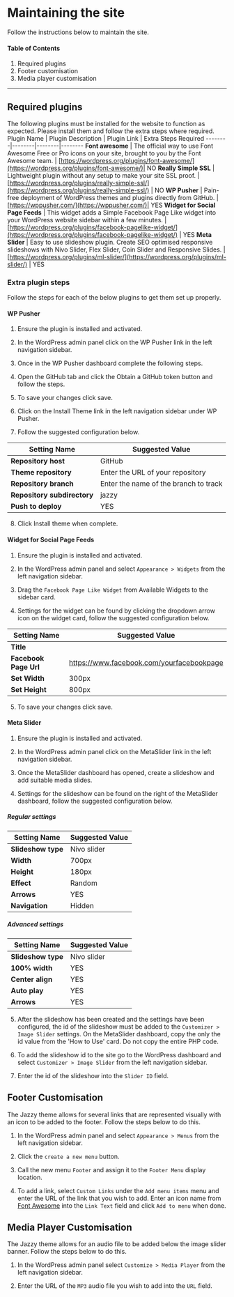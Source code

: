 # Maintaining the site
Follow the instructions below to maintain the site.

#### Table of Contents  
1. Required plugins
2. Footer customisation
3. Media player customisation
___
## Required plugins
The following plugins must be installed for the website to function as expected. Please install them and follow the extra steps where required.
Plugin Name | Plugin Description | Plugin Link | Extra Steps Required
--------|--------|--------|--------
**Font awesome** | The official way to use Font Awesome Free or Pro icons on your site, brought to you by the Font Awesome team. | [https://wordpress.org/plugins/font-awesome/](https://wordpress.org/plugins/font-awesome/)| NO
**Really Simple SSL** | Lightweight plugin without any setup to make your site SSL proof. | [https://wordpress.org/plugins/really-simple-ssl/](https://wordpress.org/plugins/really-simple-ssl/) | NO
**WP Pusher** | Pain-free deployment of WordPress themes and plugins directly from GitHub. | [https://wppusher.com/](https://wppusher.com/)| YES
**Widget for Social Page Feeds** | This widget adds a Simple Facebook Page Like widget into your WordPress website sidebar within a few minutes. |[https://wordpress.org/plugins/facebook-pagelike-widget/](https://wordpress.org/plugins/facebook-pagelike-widget/) | YES
**Meta Slider** | Easy to use slideshow plugin. Create SEO optimised responsive slideshows with Nivo Slider, Flex Slider, Coin Slider and Responsive Slides. | [https://wordpress.org/plugins/ml-slider/](https://wordpress.org/plugins/ml-slider/) | YES

### Extra plugin steps
Follow the steps for each of the below plugins to get them set up properly.
#### WP Pusher
1. Ensure the plugin is installed and activated.

2. In the WordPress admin panel click on the WP Pusher link in the left navigation sidebar.

3. Once in the WP Pusher dashboard complete the following steps.

4. Open the GitHub tab and click the Obtain a GitHub token button and follow the steps.

5. To save your changes click save.

6. Click on the Install Theme link in the left navigation sidebar under WP Pusher.

7. Follow the suggested configuration below.

Setting Name | Suggested Value
-------------|----------------
**Repository host** | GitHub
**Theme repository** | Enter the URL of your repository
**Repository branch** | Enter the name of the branch to track
**Repository subdirectory** | jazzy
**Push to deploy** | YES

8. Click Install theme when complete.

#### Widget for Social Page Feeds
1. Ensure the plugin is installed and activated.

2. In the WordPress admin panel and select `Appearance > Widgets` from the left navigation sidebar.

3. Drag the `Facebook Page Like Widget` from Available Widgets to the sidebar card.

4. Settings for the widget can be found by clicking the dropdown arrow icon on the widget card, follow the suggested configuration below.

Setting Name | Suggested Value
-------------|----------------
**Title** |
**Facebook Page Url** | https://www.facebook.com/yourfacebookpage
**Set Width** | 300px
**Set Height** | 800px

5. To save your changes click save.

#### Meta Slider
1. Ensure the plugin is installed and activated.

2. In the WordPress admin panel click on the MetaSlider link in the left navigation sidebar.

3. Once the MetaSlider dashboard has opened, create a slideshow and add suitable media slides.

4. Settings for the slideshow can be found on the right of the MetaSlider dashboard, follow the suggested configuration below.

##### Regular settings

Setting Name | Suggested Value
-------------|----------------
**Slideshow type** | Nivo slider
**Width** | 700px
**Height** | 180px
**Effect** | Random
**Arrows** | YES
**Navigation** | Hidden

##### Advanced settings

Setting Name | Suggested Value
-------------|----------------
**Slideshow type** | Nivo slider
**100% width** | YES
**Center align** | YES
**Auto play** | YES
**Arrows** | YES

5. After the slideshow has been created and the settings have been configured, the id of the slideshow must be added to the `Customizer > Image Slider` settings. On the MetaSlider dashboard, copy the only the id value from the 'How to Use' card. Do not copy the entire PHP code.

6. To add the slideshow id to the site go to the WordPress dashboard and select `Customizer > Image Slider` from the left navigation sidebar.

7. Enter the id of the slideshow into the `Slider ID` field.

## Footer Customisation
The Jazzy theme allows for several links that are represented visually with an icon to be added to the footer. Follow the steps below to do this.

1. In the WordPress admin panel and select `Appearance > Menus` from the left navigation sidebar.

2. Click the `create a new menu` button.

3. Call the new menu `Footer` and assign it to the `Footer Menu` display location.

3. To add a link, select `Custom Links` under the `Add menu items` menu and enter the URL of the link that you wish to add. Enter an icon name from [Font Awesome](https://fontawesome.com/icons?d=gallery&p=2) into the `Link Text` field and click `Add to menu` when done.

## Media Player Customisation 
The Jazzy theme allows for an audio file to be added below the image slider banner. Follow the steps below to do this.

1. In the WordPress admin panel select `Customize > Media Player` from the left navigation sidebar.

2. Enter the URL of the `MP3` audio file you wish to add into the `URL` field. 

